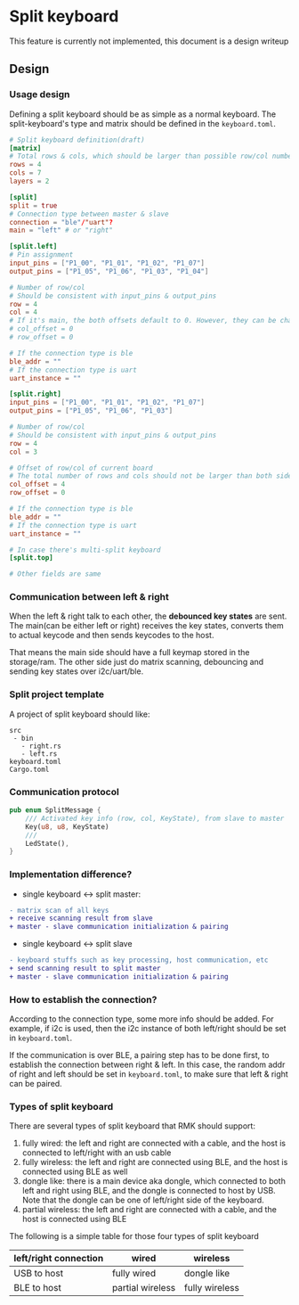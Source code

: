 # Split keyboard

<div class="warning">
This feature is currently not implemented, this document is a design writeup
</div>

## Design

### Usage design

Defining a split keyboard should be as simple as a normal keyboard. The split-keyboard's type and matrix should be defined in the `keyboard.toml`.

```toml
# Split keyboard definition(draft)
[matrix]
# Total rows & cols, which should be larger than possible row/col number of all splits
rows = 4
cols = 7
layers = 2

[split]
split = true
# Connection type between master & slave
connection = "ble"/"uart"?
main = "left" # or "right"

[split.left]
# Pin assignment
input_pins = ["P1_00", "P1_01", "P1_02", "P1_07"]
output_pins = ["P1_05", "P1_06", "P1_03", "P1_04"]

# Number of row/col
# Should be consistent with input_pins & output_pins
row = 4
col = 4
# If it's main, the both offsets default to 0. However, they can be changed
# col_offset = 0
# row_offset = 0

# If the connection type is ble
ble_addr = ""
# If the connection type is uart
uart_instance = ""

[split.right]
input_pins = ["P1_00", "P1_01", "P1_02", "P1_07"]
output_pins = ["P1_05", "P1_06", "P1_03"]

# Number of row/col
# Should be consistent with input_pins & output_pins
row = 4
col = 3

# Offset of row/col of current board
# The total number of rows and cols should not be larger than both sides' row num + row offset
col_offset = 4
row_offset = 0

# If the connection type is ble
ble_addr = ""
# If the connection type is uart
uart_instance = ""

# In case there's multi-split keyboard
[split.top]

# Other fields are same

```

### Communication between left & right

When the left & right talk to each other, the **debounced key states** are sent. The main(can be either left or right) receives the key states, converts them to actual keycode and then sends keycodes to the host.

That means the main side should have a full keymap stored in the storage/ram. The other side just do matrix scanning, debouncing and sending key states over i2c/uart/ble.

### Split project template

A project of split keyboard should like:

```
src
 - bin
   - right.rs
   - left.rs
keyboard.toml
Cargo.toml
```

### Communication protocol

```rust
pub enum SplitMessage {
    /// Activated key info (row, col, KeyState), from slave to master
    Key(u8, u8, KeyState)
    /// 
    LedState(),
}
```

### Implementation difference?

- single keyboard <-> split master:

```diff
- matrix scan of all keys
+ receive scanning result from slave
+ master - slave communication initialization & pairing
```

- single keyboard <-> split slave

```diff
- keyboard stuffs such as key processing, host communication, etc
+ send scanning result to split master
+ master - slave communication initialization & pairing
```

### How to establish the connection?

According to the connection type, some more info should be added. For example, if i2c is used, then the i2c instance of both left/right should be set in `keyboard.toml`.

If the communication is over BLE, a pairing step has to be done first, to establish the connection between right & left. In this case, the random addr of right and left should be set in `keyboard.toml`, to make sure that left & right can be paired.


### Types of split keyboard

There are several types of split keyboard that RMK should support:

1. fully wired: the left and right are connected with a cable, and the host is connected to left/right with an usb cable
2. fully wireless: the left and right are connected using BLE, and the host is connected using BLE as well
3. dongle like: there is a main device aka dongle, which connected to both left and right using BLE, and the dongle is connected to host by USB. Note that the dongle can be one of left/right side of the keyboard.
4. partial wireless: the left and right are connected with a cable, and the host is connected using BLE

The following is a simple table for those four types of split keyboard

| left/right connection | wired | wireless |
| ----------- | ----------- | ------------ |
| USB to host | fully wired | dongle like |
| BLE to host | partial wireless| fully wireless|
